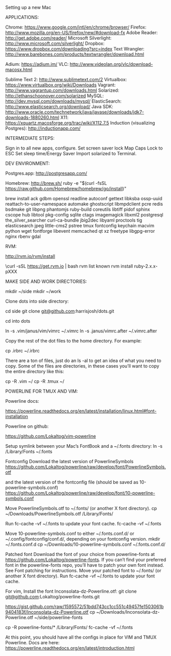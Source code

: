 Setting up a new Mac


APPLICATIONS:

Chrome: https://www.google.com/intl/en/chrome/browser/
Firefox: http://www.mozilla.org/en-US/firefox/new/#download-fx
Adobe Reader: http://get.adobe.com/reader/
Microsoft Silverlight: http://www.microsoft.com/silverlight/
Dropbox: https://www.dropbox.com/downloading?src=index
Text Wrangler:
http://www.barebones.com/products/textwrangler/download.html

Adium: https://adium.im/
VLC: http://www.videolan.org/vlc/download-macosx.html

Sublime Text 2: http://www.sublimetext.com/2
Virtualbox: https://www.virtualbox.org/wiki/Downloads
Vagrant: http://www.vagrantup.com/downloads.html
Solarized: http://ethanschoonover.com/solarized
MySQL: http://dev.mysql.com/downloads/mysql/
ElasticSearch: http://www.elasticsearch.org/download/
Java SDK:
http://www.oracle.com/technetwork/java/javase/downloads/jdk7-downloads-1880260.html
X11: https://xquartz.macosforge.org/trac/wiki/X112.7.5
Induction (visualizing Postgres): http://inductionapp.com/


INTERMEDIATE STEPS:

Sign in to all new apps, configure.
Set screen saver lock
Map Caps Lock to ESC
Set sleep time/Energy Saver
Import solarized to Terminal.


DEV ENVIRONMENT:

Postgres.app: http://postgresapp.com/

Homebrew: http://brew.sh/
ruby -e "$(curl -fsSL
https://raw.github.com/Homebrew/homebrew/go/install)"

brew install ack gdbm openssl readline autoconf gettext libksba
ossp-uuid reattach-to-user-namespace automake ghostscript libmpdclient
pcre redis bsdmake git libpng phantomjs ruby-build coreutils libtiff
pidof sphinx cscope hub libtool pkg-config sqlite ctags imagemagick
libxml2 postgresql the_silver_searcher curl-ca-bundle jbig2dec libyaml
proctools tig elasticsearch jpeg little-cms2 pstree tmux fontconfig
keychain macvim python wget fontforge libevent memcached qt xz freetype
libgpg-error nginx rbenv gdal


RVM:

http://rvm.io/rvm/install

\curl -sSL https://get.rvm.io | bash
rvm list known
rvm install ruby-2.x.x-pXXX


MAKE SIDE AND WORK DIRECTORIES:

mkdir ~/side
mkdir ~/work


Clone dots into side directory: 

cd side
git clone git@github.com:harrisjosh/dots.git

cd into dots

ln -s .vim/janus/vim/vimrc ~/.vimrc
ln -s .janus/vimrc.after ~/.vimrc.after

Copy the rest of the dot files to the home directory. For example:

cp .irbrc ~/.irbrc

There are a ton of files, just do an ls -al to get an idea of what you
need to copy. Some of the files are directories, in these cases you’ll
want to copy the entire directory like this:

cp -R .vim ~/
cp -R .tmux ~/

POWERLINE FOR TMUX AND VIM:

Powerline docs: 

https://powerline.readthedocs.org/en/latest/installation/linux.html#font-installation

Powerline on github:

https://github.com/Lokaltog/vim-powerline

Setup symlink between your Mac’s FontBook and a ~/.fonts directory:
ln -s /Library/Fonts ~/.fonts

Fontconfig
Download the latest version of PowerlineSymbols 
https://github.com/Lokaltog/powerline/raw/develop/font/PowerlineSymbols.otf

and the latest version of the fontconfig file (should be saved as
10-powerline-symbols.conf)
https://github.com/Lokaltog/powerline/raw/develop/font/10-powerline-symbols.conf

Move PowerlineSymbols.otf to ~/.fonts/ (or another X font directory).
cp ~/Downloads/PowerlineSymbols.otf /Library/Fonts/

Run fc-cache -vf ~/.fonts to update your font cache.
fc-cache -vf ~/.fonts

Move 10-powerline-symbols.conf to either ~/.fonts.conf.d/ or
~/.config/fontconfig/conf.d/, depending on your fontconfig version.
mkdir ~/.fonts.conf.d
cp ~/Downloads/10-powerline-symbols.conf ~/.fonts.conf.d/


Patched font
Download the font of your choice from powerline-fonts at
https://github.com/Lokaltog/powerline-fonts. If you can’t find your
preferred font in the powerline-fonts repo, you’ll have to patch your
own font instead. See Font patching for instructions. Move your patched
font to ~/.fonts/ (or another X font directory).
Run fc-cache -vf ~/.fonts to update your font cache.

For vim, Install the font Inconsolata-dz-Powerline.otf:
git clone git@github.com:Lokaltog/powerline-fonts.git

https://gist.github.com/raw/1595572/51bdd743cc1cc551c49457fe1503061b9404183f/Inconsolata-dz-Powerline.otf
cp ~/Downloads/Inconsolata-dz-Powerline.otf ~/side/powerline-fonts

cp -R powerline-fonts/* /Library/Fonts/
fc-cache -vf ~/.fonts


At this point, you should have all the configs in place for VIM and TMUX
Powerline. Docs are here:
https://powerline.readthedocs.org/en/latest/introduction.html

